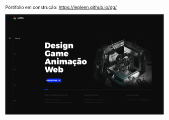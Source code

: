 Pórtifolio em construção:
https://lepleen.github.io/dg/

<img src="assets/img/cover.png" alt="portifolio">
